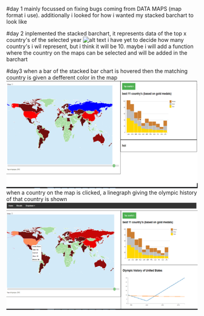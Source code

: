 #day 1
mainly focussed on fixing bugs coming from DATA MAPS (map format i use). additionally i looked for how i wanted my stacked barchart to look like

#day 2
inplemented the stacked barchart, it represents data of the top x country's of the selected year
![alt text](doc/dat2barchart.png)
i have yet to decide how many country's i wil represent, but i think it will be 10.
maybe i will add a function where the country on the maps can be selected and will be added in the barchart

#day3
when a bar of the stacked bar chart is hovered then the matching country is given a defferent color in the
map
![alt text](doc/interactiveBarMap.png)
when a country on the map is clicked, a linegraph giving the olympic history of that country is shown
![alt text](doc/lineGraph.png)
